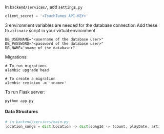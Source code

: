 In `backend/services/`, add `settings.py`

```python
client_secret = '<TouchTunes API-KEY>'
```

3 environment variables are needed for the database connection
Add these to `activate` script in your virtual environment

```dosini
DB_USERNAME="<username of the database user>"
DB_PASSWORD="<password of the database user>"
DB_NAME="<name of the database>"
```

Migrations:
```
# To run migrations
alembic upgrade head

# To create a migration
alembic revision -m '<name>'
```

To run Flask server:
```shell
python app.py
```

#### Data Structures
```python
# in backend/services/main.py
location_songs = dict[Location -> dict[songId -> (count, playDate, artistId)]]
```

